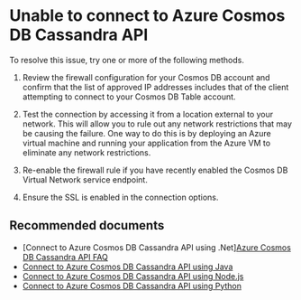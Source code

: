<properties
	pageTitle="Connectivity to Azure Cosmos DB Cassandra API"
  	description="Conectivity to Azure Cosmos DB Cassandra API"
	service="microsoft.documentdb"
	resource="databaseAccounts"
	authors="balaksms"
	displayOrder="403"
	selfHelpType="resource"
	supportTopicIds="32615107"
	resourceTags=""
	productPesIds="15585"
	cloudEnvironments="public"
/>

# Unable to connect to Azure Cosmos DB Cassandra API 

To resolve this issue, try one or more of the following methods.

1. Review the firewall configuration for your Cosmos DB account and confirm that the list of approved IP addresses includes that of the client attempting to connect to your Cosmos DB Table account.

2. Test the connection by accessing it from a location external to your network. This will allow you to rule out any network restrictions that may be causing the failure. One way to do this is by deploying an Azure virtual machine and running your application from the Azure VM to eliminate any network restrictions.  

3. Re-enable the firewall rule if you have recently enabled the Cosmos DB Virtual Network service endpoint.

4. Ensure the SSL is enabled in the connection options.


## **Recommended documents**

* [Connect to Azure Cosmos DB Cassandra API using .Net][Azure Cosmos DB Cassandra API FAQ](https://docs.microsoft.com/azure/cosmos-db/create-cassandra-dotnet#review-the-code)
* [Connect to Azure Cosmos DB Cassandra API using Java](https://docs.microsoft.com/azure/cosmos-db/create-cassandra-java#review-the-code)
* [Connect to Azure Cosmos DB Cassandra API using Node.js](https://docs.microsoft.com/azure/cosmos-db/create-cassandra-nodejs#review-the-code)
* [Connect to Azure Cosmos DB Cassandra API using Python](https://docs.microsoft.com/azure/cosmos-db/create-cassandra-python#review-the-code)
